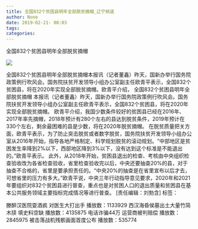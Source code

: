 ```yaml
---
title: 全国832个贫困县明年全部脱贫摘帽_辽宁频道
author: None
date: 2019-02-21- 08:03
tags: 
categories: 
---
```

全国832个贫困县明年全部脱贫摘帽
<!-- more -->
                
<img align="center" border="0" src="http://p2.ifengimg.com/a/2016/0810/204c433878d5cf9size1_w16_h16.png" />
                
            
全国832个贫困县明年全部脱贫摘帽本报讯（记者董鑫）昨天，国新办举行国务院政策例行吹风会。国务院扶贫开发领导小组办公室副主任欧青平表示，全国832个贫困县，将在2020年实现全部脱贫摘帽。欧青平介绍，
全国832个贫困县明年全部脱贫摘帽
本报讯（记者董鑫）昨天，国新办举行国务院政策例行吹风会。国务院扶贫开发领导小组办公室副主任欧青平表示，全国832个贫困县，将在2020年实现全部脱贫摘帽。
欧青平介绍，我国少数条件较好的贫困县已经在2016年、2017年率先摘帽，2018年预计有280个左右的县达到脱贫条件，2019年预计在330个左右，剩余最困难的县是少数，将在2020年脱贫摘帽。
在脱贫质量把关方面，欧青平表示，为了防止突击脱贫或者数字脱贫，国务院扶贫开发领导小组办公室从2016年开始，指导各地严格制定、科学规划脱贫的滚动规划。“中部地区是贫困发生率降到2%以下，西部地区降到3%以下，没有达到这个标准是不能退出的。”欧青平表示。
此外，从2018年开始，贫困县退出的检查、考核由中央组织检查验收改为各省检查验收，省里检查验收完以后，中央还要抽查20%的县，对于抽查不合格的，省里是要承担责任的。“中央20%的抽查是在省里宣布以后才去，可想省里的压力有多大。”欧青平说，中央三年行动指导意见要求，2020年和2021年要组织对832个贫困县进行普查，重点也是对贫困人口的退出质量和贫困县在基本公共服务领域主要指标完成情况等进行普查。
[责任编辑：刘勃含]
标签：
 
             
滕醉汉医院耍酒疯 对医生大打出手
播放数：1133929
西汉海昏侯墓出土大量竹简木牍 填史料空缺
播放数：4135875
电话诈骗44万 运营商被判赔偿
播放数：2845975
被击落战机残骸画面首度公布
播放数：535774
